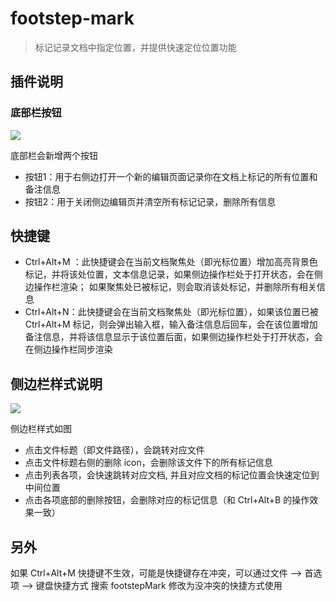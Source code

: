 # footstep-mark

> 标记记录文档中指定位置，并提供快速定位位置功能

## 插件说明

### 底部栏按钮

![](https://qiniu.img.chenkai.xyz/footstep-mark.png)

底部栏会新增两个按钮

- 按钮1：用于右侧边打开一个新的编辑页面记录你在文档上标记的所有位置和备注信息
- 按钮2：用于关闭侧边编辑页并清空所有标记记录，删除所有信息

## 快捷键

- Ctrl+Alt+M ：此快捷键会在当前文档聚焦处（即光标位置）增加高亮背景色标记，并将该处位置，文本信息记录，如果侧边操作栏处于打开状态，会在侧边操作栏渲染； 如果聚焦处已被标记，则会取消该处标记，并删除所有相关信息
- Ctrl+Alt+N：此快捷键会在当前文档聚焦处（即光标位置），如果该位置已被 Ctrl+Alt+M 标记，则会弹出输入框，输入备注信息后回车，会在该位置增加备注信息，并将该信息显示于该位置后面，如果侧边操作栏处于打开状态，会在侧边操作栏同步渲染

## 侧边栏样式说明

![](https://qiniu.img.chenkai.xyz/footstep-mark10.png)

侧边栏样式如图

- 点击文件标题（即文件路径），会跳转对应文件
- 点击文件标题右侧的删除 icon，会删除该文件下的所有标记信息
- 点击列表各项，会快速跳转对应文档, 并且对应文档的标记位置会快速定位到中间位置
- 点击各项底部的删除按钮，会删除对应的标记信息（和 Ctrl+Alt+B 的操作效果一致）

## 另外

如果 Ctrl+Alt+M 快捷键不生效，可能是快捷键存在冲突，可以通过文件 ——> 首选项 ——> 键盘快捷方式 搜索 footstepMark 修改为没冲突的快捷方式使用
